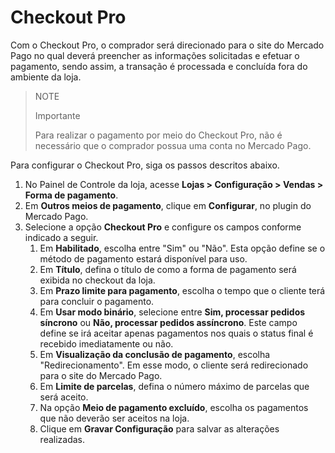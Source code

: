 # Checkout Pro

Com o Checkout Pro, o comprador será direcionado para o site do Mercado Pago no qual deverá preencher as informações solicitadas e efetuar o pagamento, sendo assim, a transação é processada e concluída fora do ambiente da loja. 

> NOTE
>
> Importante
>
> Para realizar o pagamento por meio do Checkout Pro, não é necessário que o comprador possua uma conta no Mercado Pago.

Para configurar o Checkout Pro, siga os passos descritos abaixo.

1. No Painel de Controle da loja, acesse **Lojas > Configuração > Vendas > Forma de pagamento**.
2. Em **Outros meios de pagamento**, clique em **Configurar**, no plugin do Mercado Pago.
3. Selecione a opção **Checkout Pro** e configure os campos conforme indicado a seguir.
    1. Em **Habilitado**, escolha entre "Sim" ou "Não". Esta opção define se o método de pagamento estará disponível para uso.
    2. Em **Título**, defina o título de como a forma de pagamento será exibida no checkout da loja.
    3. Em **Prazo limite para pagamento**, escolha o tempo que o cliente terá para concluir o pagamento.
    4. Em **Usar modo binário**, selecione entre **Sim, processar pedidos síncrono** ou **Não, processar pedidos assíncrono**. Este campo define se irá aceitar apenas pagamentos nos quais o status final é recebido imediatamente ou não.
    5. Em **Visualização da conclusão de pagamento**, escolha "Redirecionamento". Em esse modo, o cliente será redirecionado para o site do Mercado Pago.
    6. Em **Limite de parcelas**, defina o número máximo de parcelas que será aceito.
    7. Na opção **Meio de pagamento excluído**, escolha os pagamentos que não deverão ser aceitos na loja.
    8. Clique em **Gravar Configuração** para salvar as alterações realizadas.